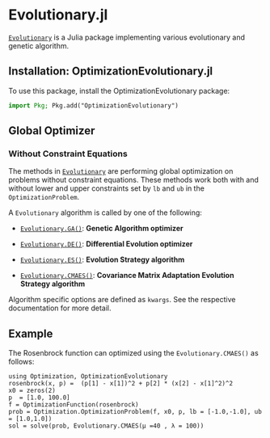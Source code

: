 # Evolutionary.jl
[`Evolutionary`](https://github.com/wildart/Evolutionary.jl) is a Julia package implementing various evolutionary and genetic algorithm.

## Installation: OptimizationEvolutionary.jl

To use this package, install the OptimizationEvolutionary package:

```julia
import Pkg; Pkg.add("OptimizationEvolutionary")
```

## Global Optimizer
### Without Constraint Equations

The methods in [`Evolutionary`](https://github.com/wildart/Evolutionary.jl) are performing global optimization on problems without
constraint equations. These methods work both with and without lower and upper constraints set by `lb` and `ub` in the `OptimizationProblem`.

A `Evolutionary` algorithm is called by one of the following:

- [`Evolutionary.GA()`](https://wildart.github.io/Evolutionary.jl/stable/ga/): **Genetic Algorithm optimizer**

- [`Evolutionary.DE()`](https://wildart.github.io/Evolutionary.jl/stable/de/): **Differential Evolution optimizer**

- [`Evolutionary.ES()`](https://wildart.github.io/Evolutionary.jl/stable/es/): **Evolution Strategy algorithm**

- [`Evolutionary.CMAES()`](https://wildart.github.io/Evolutionary.jl/stable/cmaes/): **Covariance Matrix Adaptation Evolution Strategy algorithm**

Algorithm specific options are defined as `kwargs`. See the respective documentation for more detail.

## Example

The Rosenbrock function can optimized using the `Evolutionary.CMAES()` as follows:

```@example Evolutionary
using Optimization, OptimizationEvolutionary
rosenbrock(x, p) =  (p[1] - x[1])^2 + p[2] * (x[2] - x[1]^2)^2
x0 = zeros(2)
p  = [1.0, 100.0]
f = OptimizationFunction(rosenbrock)
prob = Optimization.OptimizationProblem(f, x0, p, lb = [-1.0,-1.0], ub = [1.0,1.0])
sol = solve(prob, Evolutionary.CMAES(μ =40 , λ = 100))
```
